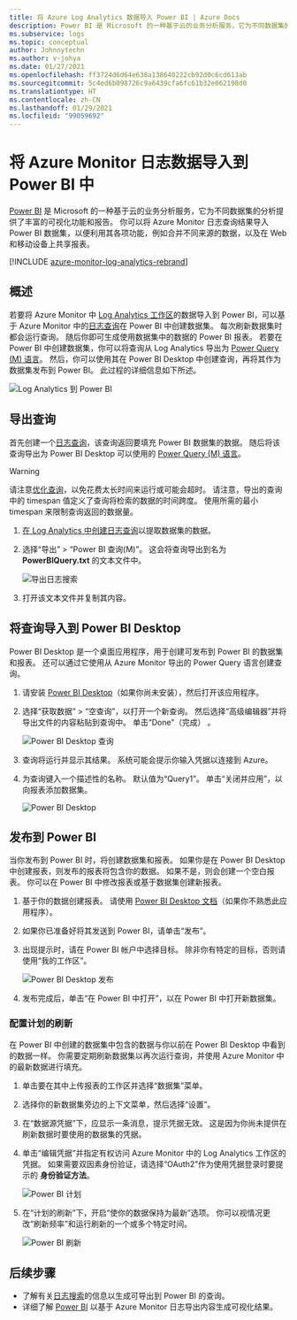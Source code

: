 ```yaml
---
title: 将 Azure Log Analytics 数据导入 Power BI | Azure Docs
description: Power BI 是 Microsoft 的一种基于云的业务分析服务，它为不同数据集的分析提供了丰富的可视化功能和报告。  本文介绍如何配置并将 Log Analytics 数据导入 Power BI 且将其配置为自动刷新。
ms.subservice: logs
ms.topic: conceptual
author: Johnnytechn
ms.author: v-johya
ms.date: 01/27/2021
ms.openlocfilehash: ff3724d6d64e638a138640222cb92d0c6cd613ab
ms.sourcegitcommit: 5c4ed6b098726c9a6439cfa6fc61b32e062198d0
ms.translationtype: HT
ms.contentlocale: zh-CN
ms.lasthandoff: 01/29/2021
ms.locfileid: "99059692"
---
```

# <a name="import-azure-monitor-log-data-into-power-bi"></a>将 Azure Monitor 日志数据导入到 Power BI 中


[Power BI](https://powerbi.microsoft.com/documentation/powerbi-service-get-started/) 是 Microsoft 的一种基于云的业务分析服务，它为不同数据集的分析提供了丰富的可视化功能和报告。  你可以将 Azure Monitor 日志查询结果导入 Power BI 数据集，以便利用其各项功能，例如合并不同来源的数据，以及在 Web 和移动设备上共享报表。

[!INCLUDE [azure-monitor-log-analytics-rebrand](../../../includes/azure-monitor-log-analytics-rebrand.md)]

## <a name="overview"></a>概述
若要将 Azure Monitor 中 [Log Analytics 工作区](manage-access.md)的数据导入到 Power BI，可以基于 Azure Monitor 中的[日志查询](../log-query/log-query-overview.md)在 Power BI 中创建数据集。  每次刷新数据集时都会运行查询。  随后你即可生成使用数据集中的数据的 Power BI 报表。  若要在 Power BI 中创建数据集，你可以将查询从 Log Analytics 导出为 [Power Query (M) 语言](https://docs.microsoft.com/powerquery-m/power-query-m-language-specification)。  然后，你可以使用其在 Power BI Desktop 中创建查询，再将其作为数据集发布到 Power BI。  此过程的详细信息如下所述。

![Log Analytics 到 Power BI](./media/powerbi/overview.png)

## <a name="export-query"></a>导出查询
首先创建一个[日志查询](../log-query/log-query-overview.md)，该查询返回要填充 Power BI 数据集的数据。  随后将该查询导出为 Power BI Desktop 可以使用的 [Power Query (M) 语言](https://docs.microsoft.com/powerquery-m/power-query-m-language-specification)。

> [!WARNING]
> 请注意[优化查询](../log-query/query-optimization.md)，以免花费太长时间来运行或可能会超时。 请注意，导出的查询中的 timespan 值定义了查询将检索的数据的时间跨度。 使用所需的最小 timespan 来限制查询返回的数据量。

1. [在 Log Analytics 中创建日志查询](../log-query/log-analytics-tutorial.md)以提取数据集的数据。
2. 选择“导出” > “Power BI 查询(M)”。  这会将查询导出到名为 **PowerBIQuery.txt** 的文本文件中。 

    ![导出日志搜索](./media/powerbi/export-analytics.png)

3. 打开该文本文件并复制其内容。

## <a name="import-query-into-power-bi-desktop"></a>将查询导入到 Power BI Desktop
Power BI Desktop 是一个桌面应用程序，用于创建可发布到 Power BI 的数据集和报表。  还可以通过它使用从 Azure Monitor 导出的 Power Query 语言创建查询。 

1. 请安装 [Power BI Desktop](https://powerbi.microsoft.com/desktop/)（如果你尚未安装），然后打开该应用程序。
2. 选择“获取数据” > “空查询”，以打开一个新查询。  然后选择“高级编辑器”并将导出文件的内容粘贴到查询中。 单击“Done”（完成） 。

    ![Power BI Desktop 查询](./media/powerbi/desktop-new-query.png)

5. 查询将运行并显示其结果。  系统可能会提示你输入凭据以连接到 Azure。  
6. 为查询键入一个描述性的名称。  默认值为“Query1”。 单击“关闭并应用”，以向报表添加数据集。

    ![Power BI Desktop](./media/powerbi/desktop-results.png)



## <a name="publish-to-power-bi"></a>发布到 Power BI
当你发布到 Power BI 时，将创建数据集和报表。  如果你是在 Power BI Desktop 中创建报表，则发布的报表将包含你的数据。  如果不是，则会创建一个空白报表。  你可以在 Power BI 中修改报表或基于数据集创建新报表。

1. 基于你的数据创建报表。  请使用 [Power BI Desktop 文档](https://docs.microsoft.com/power-bi/desktop-report-view)（如果你不熟悉此应用程序）。  
1. 如果你已准备好将其发送到 Power BI，请单击“发布”。  
1. 出现提示时，请在 Power BI 帐户中选择目标。  除非你有特定的目标，否则请使用“我的工作区”。

    ![Power BI Desktop 发布](./media/powerbi/desktop-publish.png)

1. 发布完成后，单击“在 Power BI 中打开”，以在 Power BI 中打开新数据集。


### <a name="configure-scheduled-refresh"></a>配置计划的刷新
在 Power BI 中创建的数据集中包含的数据与你以前在 Power BI Desktop 中看到的数据一样。  你需要定期刷新数据集以再次运行查询，并使用 Azure Monitor 中的最新数据进行填充。  

1. 单击要在其中上传报表的工作区并选择“数据集”菜单。 
1. 选择你的新数据集旁边的上下文菜单，然后选择“设置”。 
1. 在“数据源凭据”下，应显示一条消息，提示凭据无效。  这是因为你尚未提供在刷新数据时要使用的数据集的凭据。  
1. 单击“编辑凭据”并指定有权访问 Azure Monitor 中的 Log Analytics 工作区的凭据。 如果需要双因素身份验证，请选择“OAuth2”作为使用凭据登录时要提示的 **身份验证方法**。

    ![Power BI 计划](./media/powerbi/powerbi-schedule.png)

5. 在“计划的刷新”下，开启“使你的数据保持为最新”选项。  你可以视情况更改“刷新频率”和运行刷新的一个或多个特定时间。

    ![Power BI 刷新](./media/powerbi/powerbi-schedule-refresh.png)



## <a name="next-steps"></a>后续步骤
* 了解有关[日志搜索](../log-query/log-query-overview.md)的信息以生成可导出到 Power BI 的查询。
* 详细了解 [Power BI](https://powerbi.microsoft.com) 以基于 Azure Monitor 日志导出内容生成可视化结果。

